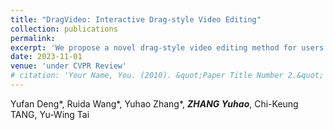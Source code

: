 ```yaml
---
title: "DragVideo: Interactive Drag-style Video Editing"
collection: publications
permalink: 
excerpt: 'We propose a novel drag-style video editing method for users to interactively editing video through diffusion models.'
date: 2023-11-01
venue: 'under CVPR Review'
# citation: 'Your Name, You. (2010). &quot;Paper Title Number 2.&quot; <i>Journal 1</i>. 1(2).'
---
```

Yufan Deng*, Ruida Wang*, Yuhao Zhang*, __*ZHANG Yuhao*__, Chi-Keung TANG, Yu-Wing Tai
<!-- This paper is about the number 2. The number 3 is left for future work.

[Download paper here](http://academicpages.github.io/files/paper2.pdf)

Recommended citation: Your Name, You. (2010). "Paper Title Number 2." <i>Journal 1</i>. 1(2). -->